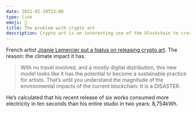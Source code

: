 ```yaml
---
date: 2021-02-20T23:00
type: link
emoji: 🎨
title: The problem with crypto art
description: Crypto art is an interesting use of the blockchain to create scarcity around digital goods, but it’s a disaster for the climate.
---
```


French artist [Joanie Lemercier put a hiatus on releasing crypto art][link]. The reason: the climate impact it has.

> With no travel involved, and a mostly digital distribution, this new model looks like it has the potential to become a sustainable practice for artists. That’s until you understand the magnitude of the environmental impacts of the current blockchain: It is a DISASTER.

He’s calculated that his recent release of six works consumed more electricity in ten seconds than his entire studio in two years: 8,754kWh.

[link]: https://joanielemercier.com/the-problem-of-cryptoart/
[ng]: https://niftygateway.com
[sr]: https://www.superrare.co
[mp]: https://makersplace.com
